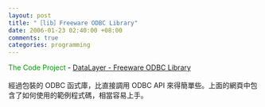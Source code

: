 ```yaml
--- 
layout: post
title: "［lib］Freeware ODBC Library"
date: 2006-01-23 02:40:00 +08:00
comments: true
categories: programming
---
```


<span style="color: rgb(0, 153, 0);">The Code Project</span> - <a href="http://www.codeproject.com/database/DataLayer.asp">DataLayer - Freeware ODBC Library</a><br /><br />經過包裝的 ODBC 函式庫，比直接調用 ODBC API 來得簡單些。上面的網頁中包含了如何使用的範例程式碼，相當容易上手。
